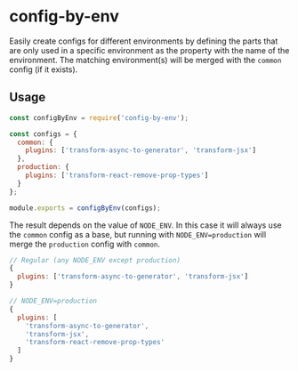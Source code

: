 # config-by-env

Easily create configs for different environments by defining the parts that are
only used in a specific environment as the property with the name of the
environment. The matching environment(s) will be merged with the `common`
config (if it exists).

## Usage

```javascript
const configByEnv = require('config-by-env');

const configs = {
  common: {
    plugins: ['transform-async-to-generator', 'transform-jsx']
  },
  production: {
    plugins: ['transform-react-remove-prop-types']
  }
};

module.exports = configByEnv(configs);
```

The result depends on the value of `NODE_ENV`. In this case it will always use
the `common` config as a base, but running with `NODE_ENV=production` will merge
the `production` config with `common`.

```javascript
// Regular (any NODE_ENV except production)
{
  plugins: ['transform-async-to-generator', 'transform-jsx']
}

// NODE_ENV=production 
{
  plugins: [
    'transform-async-to-generator',
    'transform-jsx',
    'transform-react-remove-prop-types'
  ]
}
```
